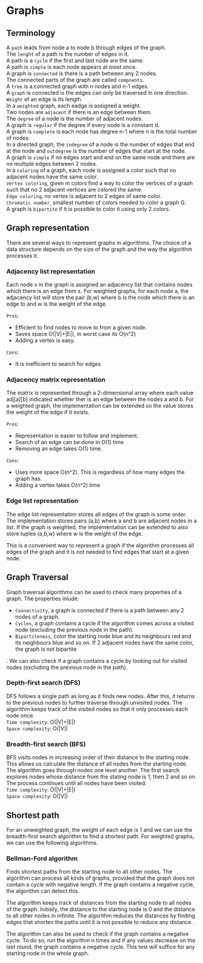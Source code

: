 # Graphs

## Terminology
A `path` leads from node a to node b through edges of the graph.  
The `lenght` of a path is the number of edges in it.  
A path is a `cycle` if the first and last node are the same.  
A path is `simple` is each node appears at most once.  
A graph is `connected` is there is a path between any 2 nodes.  
The connected parts of the graph are called `compnents`.  
A `tree` is a connected graph with n nodes and n-1 edges.  
A `graph` is connected is the edges can only be traversed in one direction.  
`Weight` of an edge is its length.  
In a `weighted` graph, each eadge is assigned a weight.  
Two nodes are `adjacent` if there is an edge between them.  
The `degree` of a node is the number of adjacent nodes.  
A graph is `regular` if the degree if every node is a constant d.  
A graph is `complete` is each node has degree n-1 where n is the total number of nodes.  
In a directed graph, the `indegree` of a node is the number of edges that end at the node and `outdegree` is the number of edges that start at the node.  
A graph is `simple` if no edges start and end on the same node and there are no multiple edges between 2 nodes.  
In a `coloring` of a graph, each node is assigned a color such that no adjacent nodes have the same color.  
`Vertex coloring`, given m colors find a way to color the vertices of a graph such that no 2 adjacent vertices are colored the same.  
`Edge coloring`, no vertex is adjacent to 2 edges of same color.  
`Chromatic number`, smallest number of colors needed to color a graph G.  
A graph is `bipartite` if it is possible to color it using only 2 colors.  

## Graph representation
There are several ways to represent graphs in algorithms. The choice of a data
structure depends on the size of the graph and the way the algorithm processes
it. 
### Adjacency list representation
Each node x in the graph is assigned an adjacency list that contains nodes which there is an edge from x. For weighted graphs, for each node a, the adjacency list will store the pair (b,w) where b is the node which there is an edge to and w is the weight of the edge.

`Pros`:
- Efficient to find nodes to move to from a given node.
- Saves space O(|V|+|E|), in worst case its O(n^2)
- Adding a vertex is easy.  

`Cons`:
- It is inefficient to search for edges

### Adjacency matrix representation
The matrix is represented through a 2-dimensional array where each value adj[a][b] indicated whether ther is an edge between the nodes a and b. For a weighted graph, the implementation can be extended so the value stores the weight of the edge if it exists.

`Pros`: 
- Representation is easier to follow and implement. 
- Search of an edge can be done in O(1) time
- Removing an edge takes O(1) time.  

`Cons`:
- Uses more space O(n^2). This is regardless of how many edges the graph has.
- Adding a vertex takes O(n^2) time

### Edge list representation
The edge list representation stores all edges of the graph is some order. The implementation stores pairs (a,b) where a and b are adjacent nodes in a list. If the graph is weighted, the implementation can be extended to also store tuples (a,b,w) where w is the weight of the edge.

This is a convenient way to represent a graph if the algorithm processes all edges of the graph and it is not needed to find edges that start at a given node.

## Graph Traversal
Graph traversal algorithms can be used to check many properties of a graph. The properties inlude:
- `Connectivity`, a graph is connected if there is a path between any 2 nodes of a graph.
- `Cycles`, a graph contains a cycle if the algorithm comes across a visited node (excluding the previous node in the path).
- `Bipartiteness`, color the starting node blue and its neighbours red and its neighbours blue and so on. If 2 adjacent nodes have the same color, the graph is not bipartite

. We can also check if a graph contains a cycle by looking out for visited nodes (excluding the previous node in the path).
### Depth-first search (DFS)
DFS follows a single path as long as it finds new nodes. After this, it returns to the previous nodes to further traverse through unvisited nodes. The algorithm keeps track of the visited nodes so that it only processes each node once.  
`Time complexity`: O(|V|+|E|)  
`Space complexity`: O(|V|)   

### Breadth-first search (BFS)
BFS visits nodes in increasing order of their distance to the starting node. This allows us calculate the distance of all nodes from the starting node. The algorithm goes through nodes one level another. The first search explores nodes whose distance from the stating node is 1, then 2 and so on. The process continues until all nodes have been visited.  
`Time complexity`: O(|V|+|E|)  
`Space complexity`: O(|V|)  

## Shortest path 
For an unweighted graph, the weight of each edge is 1 and we can use the breadth-first search algorithm to find a shortest path. For weighted graphs, we can use the following algorithms. 
### Bellman-Ford algorithm
Finds shortest paths from the starting node to all other nodes. The algorithm can process all kinds of graphs, provided that the graph does not contain a cycle with negative length. If the graph contains a negative cycle, the algorithm can detect this.  

The algorithm keeps track of distances from the starting node to all nodes of the graph. Initially, the distance to the starting node is 0 and the distance to all other nodes in infinite. The algorithm reduces the distances by finding edges that shorten the paths until it is not possible to reduce any distance.

The algorithm can also be used to check if the graph contains a negative cycle. To do so, run the algorithm n times and if any values decrease on the last round, the graph contains a negative cycle. This test will suffice for any starting node in the whole graph.